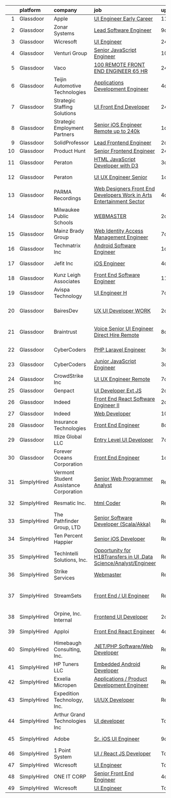 

|    | platform    | company                                | job                                                                                                                                                                                                                                                                                                                                                                                                                                                                                                                                                                                                                                                                                                                                                                                                                                                                                                                                                                                                                                                                                                                                                                                                                                                                                                                                                                                                                                                                                                                                                       | update_time   | location                   |
|---:|:------------|:---------------------------------------|:----------------------------------------------------------------------------------------------------------------------------------------------------------------------------------------------------------------------------------------------------------------------------------------------------------------------------------------------------------------------------------------------------------------------------------------------------------------------------------------------------------------------------------------------------------------------------------------------------------------------------------------------------------------------------------------------------------------------------------------------------------------------------------------------------------------------------------------------------------------------------------------------------------------------------------------------------------------------------------------------------------------------------------------------------------------------------------------------------------------------------------------------------------------------------------------------------------------------------------------------------------------------------------------------------------------------------------------------------------------------------------------------------------------------------------------------------------------------------------------------------------------------------------------------------------|:--------------|:---------------------------|
|  1 | Glassdoor   | Apple                                  | [UI Engineer  Early Career ](https://www.glassdoor.com/partner/jobListing.htm?pos=110&ao=1110586&s=58&guid=00000181759573479aea002b00ff2ebc&src=GD_JOB_AD&t=SR&vt=w&cs=1_790f0893&cb=1655535138029&jobListingId=1007920183732&cpc=AC285F3A3ECA6BB0&jrtk=3-0-1g5qpasrgirnv801-1g5qpasrthaqm800-f05fad4a5c8a0a6b--6NYlbfkN0BvKrLyj5gPmtZO9T8euul8TCxuuKNOtzRJOomxnwSEodTz2Bc-sPZlADHp0xxmf8VEua5gx5degP5IAWOqCS2GOZGXDVL7LW2CpD1-C6eJ77pVFZbsmCAiDkWa_KsABkg_oeyg1QkserPgsrGgtWZOl8a0GPi-tfPYBEl-35SCtGxI_MXx1-_KT8vVZf_6X7mL_UuCZqujq8etVg29SjItQM3y3VPOWWnGdp9jNb0-g71cxuV-e8mZKMIMMVtO1PpeZdLewDVpJNW1HZzlWKaevgVQ-2cKT7W68K76vA0BW1hkJWFLmRGy5lM8l_xySW8Ikg5CHNejlURFjOC5-TFIWSi1ezVJIm7pLSDC1wdVSWuxfLToxLDgn3_mp19xYP36YJ-5oE9Eex-dhMAw5_1ay7i5hdGdNkuxxxHrBFCREvONNdcea5zZIqbVIJwyVIzdXpTib-DueTF1sp6rebfpYsTT8tarkpYUhf6R7rzkq4AGhGILCrkFjamlofdZSmr2a7UujHexNQOToQxqtreIdXEDraCNcb-iQ6LjM5oFUm6XoGvpxY64f9HeGHox5tnFc_JXSSbrIrqLc11QNAh_1t3HN4tvfvLb1fRwg78dJc6RXV99eKZvtPJlEikCbBrThfVYcX6spCrEljDMpMHzsb_lQfQC_rnrxQgfcluJfCs1fKGIXDQktENYTNJV9V7-shbjObq3pAdVp5Fk_KzTtvASF6RsKvDF2477bdJVsKLKv84hYjpyQSky5W2z7KUt3lhQVFP3b_DlpXUbi4uH9TV_u2sIiBskzG28vJb1pFwQidxfRMqoON3i5SFkJEXcu_ucvpUrgNVGEiMmcwsNx8mx0g1hfQ1oWSsx9Qc-pnSSJ2tt3q72-XPVsAf2kghmC9jVcQj_kl5q3GHDGuhBQ3UhgnVFy2vUzLe1JAuHDYt92Gr96EXALRdMh_nvjTjnwDUN0xt3Eg%3D%3D)                                                                                                                                                                                                              | 11d           | Austin, TX                 |
|  2 | Glassdoor   | Zonar Systems                          | [Lead Software Engineer](https://www.glassdoor.com/partner/jobListing.htm?pos=102&ao=1110586&s=58&guid=00000181759573479aea002b00ff2ebc&src=GD_JOB_AD&t=SR&vt=w&ea=1&cs=1_5d1a35be&cb=1655535138027&jobListingId=1007926499610&cpc=608BEFD8E68346F1&jrtk=3-0-1g5qpasrgirnv801-1g5qpasrthaqm800-37f5cbc90ecfd296--6NYlbfkN0Dd-xeNrvTnw9TZw2thXhmUPe8rQYLDJvUYVtRQ9e31VDS2_wj60h3O_ncRXIuKqqSX3qBej_ixp68TQjRnHocgUPpNmMWD6amofQneZG21as13hl7Ni-mLRBKwgbKp1KkHx2jDEzfBzBOcmTQKzdxTc1Jetlgy24IBQTs1AM8Ppz0Gbc1ie845CXzItYNIaYNYqZayp8SGUyfWS8eYEunKgevcAKue62O0cWyVxk3t_EWkpi49n-J5G3ZiliGVhDcekl9CWEzGfWUmDE7t7URLefdzrVRnqxo4TQEhhRf4m7N5JCm76Sv6U99u6qLkQffwGWC9HkJxT6s0MamubVs0kbbe5g5heIxKOxrJU1NpZXV-8UcqFxHHqyh-4czGh6fK7ueSJEzEZowZNNamCFs325ss_wcLadqvaeY-WvUFmrWEcpJqOMVX8Z1LLya9ztb2hCoq-u99ZSbApuMnxpr7jDtrHi8xYxOHutJjoyBtR5FYM3vp573tfge1Rbv-kgYo5wfZnUJmJA%3D%3D)                                                                                                                                                                                                                                                                                                                                                                                                                                                                                                                                                                                                                                                                             | 9d            | Remote                     |
|  3 | Glassdoor   | Wicresoft                              | [UI Engineer](https://www.glassdoor.com/partner/jobListing.htm?pos=101&ao=1110586&s=58&guid=00000181759573479aea002b00ff2ebc&src=GD_JOB_AD&t=SR&vt=w&cs=1_11ee597c&cb=1655535138027&jobListingId=1007947993030&cpc=723ADC3DFE402989&jrtk=3-0-1g5qpasrgirnv801-1g5qpasrthaqm800-0a55786475a3cf39--6NYlbfkN0B-kYx3BQjCPH4qIh3a_bnLEnq-zWsCF-7lVZ2fYy3L2mvQnOA-pjzK9kkv4gkok-Qoqwi0owgs9p3EDjY1mz24tP3RTz-S7GM2H_jI8g36jsrjNF2AxBuV3Ahdx-yU9bkZ-SWYYWeYgNaX-kyZlHAHuRr8Z38vioHuV40DzUbGnnGDBwjHdh7L-XxNxASnpZbkIY4VxzdVzFhmKzRLjC4dl3R5UILJbIeXaovCPQurysfPLd7uAtqdPcGlxKuVHKi-ZP8S3kAIbE5-3v6SyZEuuECCKaRinohMmwJmTs9qSgLbqsuXMQ_NZpcnpfKzivewosTE2m3ub9TYhAwmfWL7xeRKmGjcz0Nc0Tewt1PdbuzwqV7t3-wUl2CfYUEb2mLWlSVfd1xRkbIhumvbxIUmyBsD2ITB3oze5Lrt0IWD5ubOWygjKIj87fnsla9F6BU%3D)                                                                                                                                                                                                                                                                                                                                                                                                                                                                                                                                                                                                                                                                                                                                                                           | 24h           | Remote                     |
|  4 | Glassdoor   | Venturi Group                          | [Senior JavaScript Engineer](https://www.glassdoor.com/partner/jobListing.htm?pos=117&ao=1110586&s=58&guid=00000181759573479aea002b00ff2ebc&src=GD_JOB_AD&t=SR&vt=w&ea=1&cs=1_e78a6d24&cb=1655535138032&jobListingId=1007924193678&cpc=292036AD7E8A5303&jrtk=3-0-1g5qpasrgirnv801-1g5qpasrthaqm800-16a11cd588445278--6NYlbfkN0DiMBqcaSMT8lrn_viPgFID_2aewekq0duxyJS2DdWDl6I0UnuoC7mcAdBs-ATn3cTJ7WnazL3hN_7r7xQClF3UBH9hAB5PIuwx3ioaNfcNfiiq52Wo2nP9LHOllyiWju554nExgLH_thI2EMcA5D4rMJ7EXSv9ZRAROZHA3QxBGEvwjVtxkiDrmIFHj52hAkhXJF5HtZ95vkNkYEOZ3pe4JZF-2KKW-s5cdyiUbhZKIyut0wEVUKo4lt5YyWBajFISa3f0eSWXHg2fxhPXR5obfLkmR37mX_kqdF1Buu9yEtLzoRaIkGLXNchKV-FTF5Ky9UADxl1FBrjjXKOeamadjlveVBj6oBD87ey6fQuPexNh4ZxCBN2meFMQxEqt76AOyW6oSHtrnlgYp7uX5D-412ZDDFbJSQGoiMTGlhraOEljYdPsrP3nVGfbA7fFRxxs2BQj59lJ9FoAlSyFCLXZiLbPZ6lsma9Z6cz4LBQUd4QSlMHqr7kgIvKxFM1k1yxOn5_IzWAer1pBH9qqUnXg)                                                                                                                                                                                                                                                                                                                                                                                                                                                                                                                                                                                                                                                                     | 10d           | Remote                     |
|  5 | Glassdoor   | Vaco                                   | [100  REMOTE   FRONT END ENGINEER    65 HR](https://www.glassdoor.com/partner/jobListing.htm?pos=129&ao=1110586&s=58&guid=00000181759573479aea002b00ff2ebc&src=GD_JOB_AD&t=SR&vt=w&ea=1&cs=1_9a66adee&cb=1655535138033&jobListingId=1007947396702&cpc=B076152010A3B66C&jrtk=3-0-1g5qpasrgirnv801-1g5qpasrthaqm800-58688c7a8f706af9--6NYlbfkN0D_sybMACCpf9B-677oK5j6rPldVB6BlrVvFjO_o-GJZbzuF-qh4PxErFUqfUsv_6uinODIL5mAZVVJitIfjLALgNjW5B-RZcEq3PbL2IbPjVfEAYoffua0oZHfkMewnXWVRF3DdMw69ug2sMsz3Xw8qMj1Qqg_aE_8SvbmpL7ouqOMYPoYN6ekyrmrC9lLQ8YZp4JUspSxO6HqHcfW6OuqppWZRM-O1Ks0diMHLl3b_6HzfpZPrTjYWGUxJyMWnzXFyltBf1ImjVMCzt965HFizNOPwRe1xn1CBGUVgyPkd12zp0rjLfRude1l0i7wQSyVk0gnSyEn7NA183sy8If9stqDdYeoc35ifXzVY7t3neTDQXFE02xI0ThCIrSFwH7w215doCmbzLNEqRhJfS7YRVPw-9fZK_KhjPsex3hykkNvKs0rDtxEgDW8H2XGRPgWftXrAiqTt6gg--f2jCxCBFKn-f6M24VR5f-PpwovtCan3Ps6h_1X4y8qvJz5zUb01wOSF7JOeW4RIKRU9urP_qCik2RK-02vPac25Vq1IQ%3D%3D)                                                                                                                                                                                                                                                                                                                                                                                                                                                                                                                                                                                                                          | 24h           | Nashville, TN              |
|  6 | Glassdoor   | Teijin Automotive Technologies         | [Applications Development Engineer](https://www.glassdoor.com/partner/jobListing.htm?pos=115&ao=1110586&s=58&guid=00000181759573479aea002b00ff2ebc&src=GD_JOB_AD&t=SR&vt=w&cs=1_1399bd11&cb=1655535138031&jobListingId=1007935706589&cpc=07D58528F3898F33&jrtk=3-0-1g5qpasrgirnv801-1g5qpasrthaqm800-18b492470300e901--6NYlbfkN0DnaoBVx6C2xqmGVFkuVrbeEM2K8M6Mr9IGd4k30nedi-JUCsVBAz7o0N4e6mf_3Uq7xL47XKwy9VjiwMNo09Yl4xCc3dvla6Ahi6gUh9RGlevWI7jh3ONMv5fL-gPEqnhB_4juDxIGPIqnKnYUjMMvAuHfsOaP8Ooz4Tj4D596lhfF47kTEkbvWp8kFcBoRGrZZ8Jp-SHY6pUM7BIaOMHtQ7mCth7rbGPfpqCsbysJWM54HBE-nrPDRmib9OycO4adrpGqkl__a0uDy3lD_V6_uU_3KViQn21XOIPckvB8YLVRldWGS0t34V-fN5K8UYhKUK9z33Qlc9k_a7X3i8Bk5s69i8d6SzcA2Qndk6nP-kD3oowFeK4LeVYksv-VX0nTBPmneHY29VBx4ItvXqH7X8b-VxdYOj8QTSNWh9jmJV5MxQyihcokZRZ2CTdpTtVDooUfezgDY2IEXw9f4a7BFQ7wFqAePDpN3PZGfWAbhHMcCDwwyNj7qrjBF3AZ10eZZ6Y2Ws8fXDc83XsxvbcH6HSH0ucCBSTZ3lX8Ks_w0XBDf-_RBqXWROpQX4rnujuR8Z6aZGr3iQ%3D%3D)                                                                                                                                                                                                                                                                                                                                                                                                                                                                                                                                                                                                       | 4d            | Auburn Hills, MI           |
|  7 | Glassdoor   | Strategic Staffing Solutions           | [UI Front End Developer](https://www.glassdoor.com/partner/jobListing.htm?pos=123&ao=1110586&s=58&guid=00000181759573479aea002b00ff2ebc&src=GD_JOB_AD&t=SR&vt=w&ea=1&cs=1_3ba69be3&cb=1655535138033&jobListingId=1007947402501&cpc=E773D000C9BC26FA&jrtk=3-0-1g5qpasrgirnv801-1g5qpasrthaqm800-95493150045bd521--6NYlbfkN0CB4h_TpqywgMPZecH4V9H9bCqyxawBCNsXMflKEtNjwDKG7zn6z8pmyfZGSVr7R5JgdcqsqHulgA-fONA4yf7sTb8HQ_z4yeqlwpiUGD8Qb8bER3fPxTDblq8jEDrLqxFDPSBfaVwLvV07cByifZcFkd3P7TENupvYWl917qX0e3TAdx4L3lz3o6BJGUNfSrxl74tWU99uhtMhIN0CumgK6WjTGa5DWSBKO5bsW37WMCo437qk19ZcQ8UQahH285XAbBlrDbJYwa4VKJrPnwqS82ig5TVeFYTmzEoVbwGHh2B65TXIZT2kpZj6RrBrDkLpJv8aWwrC7P2U5LQq14DvezJQjWZTmbxZuepPebKKDGVnJ0dez6SCTltElD_bpvsnyXdtXl7_kkZmUI9nMAuON9tkjbIYPCj2g3e4SkIic0An5K5KMTkPC2AbXKtD_R-PrtCbL4h7pGaRrN0nSItBcEQ33yaNjeSdNNM97nn2XbT1tBB7qt0mDtFtq_liR99f7YpW1hnRRtqx8N6psPh5wJ8sPlOeEfM%3D)                                                                                                                                                                                                                                                                                                                                                                                                                                                                                                                                                                                                                                                           | 24h           | Charlotte, NC              |
|  8 | Glassdoor   | Strategic Employment Partners          | [Senior iOS Engineer  Remote up to 240k ](https://www.glassdoor.com/partner/jobListing.htm?pos=122&ao=1110586&s=58&guid=00000181759573479aea002b00ff2ebc&src=GD_JOB_AD&t=SR&vt=w&ea=1&cs=1_a1f2ab5d&cb=1655535138033&jobListingId=1007945329430&cpc=BA15C3E50D27FFE8&jrtk=3-0-1g5qpasrgirnv801-1g5qpasrthaqm800-206c0f60f7a7dcd6--6NYlbfkN0AKWvSE4sqLrvmChH3oy7SyLhGz62xmrQXLRHvtrs5R_fNi3MnyVseHtnsBiE6Alci5TldFOMrS-iNQuEBNTy2EzkUzY5Enu0hfjELSA4YdPlIYPZz94WKS9o5M3MZ2fNpTuMBXACs_xrA_A79kf-vcCK972QrtmNt5OFH5lWV9RXOpU5WUdH_YabISY4LSHc5V0CbVz88aQqExxAb_Ack1vSx5FrizgyxKgzCRMV6FpPARyPH9ff7Njriq6KMo6jnmuzVYim0NcCi9vWgFNBIMNAuEXF1IRoVJg-kqjHZ3Sovz3Nrt2VOTaIt6Susdps0-ve3RjwktAqeOUylWRlB_bgajBglCJwaHY9Ri5LUQzRIC_YZQ1ZUFSkW_JVOfC9Ik30k9PZqu-LV8PbJcqWsYBzWmZ8Fsa3pjmDA_346uqfP3fwImU5_xpNAEX9l_iwUQtI5xTwj0_siIopBd3jzK9BoklMvTaIxPiwggMsm45HnFqcjrk6U04LRhmmca_gnga17P4FLPJA%3D%3D)                                                                                                                                                                                                                                                                                                                                                                                                                                                                                                                                                                                                                                                            | 1d            | Remote                     |
|  9 | Glassdoor   | SolidProfessor                         | [Lead Frontend Engineer](https://www.glassdoor.com/partner/jobListing.htm?pos=107&ao=1110586&s=58&guid=00000181759573479aea002b00ff2ebc&src=GD_JOB_AD&t=SR&vt=w&ea=1&cs=1_4b11ad24&cb=1655535138029&jobListingId=1007943537227&cpc=F5E96E35A1725171&jrtk=3-0-1g5qpasrgirnv801-1g5qpasrthaqm800-1662a792659628d2--6NYlbfkN0BRnp9iq5DolHnWS2ynCcrcJf8ULs8QDjidmKWUdU9db-ZSDxJ0OIZ8nZFQBAibecY8deCaSH1cO1cHVzjhemhb7bi0AadE4x7j2iVN-G9UggtOh6PLgJ5oP16rH8E-KBjxdVrU5fWfRxgEWUbxb5fR4rACyzjRF7X2zsrhVGq5RChRKboOAH_qzwsBUA2V60n8dGOQKvIbao-WFHqw89YpfP7iZdwlQt_tDxfbEi6Tgie3Z3bcaMLZY9-ajMCtujup1EkznpGTvWmTHTR3D4JhOuMlXWfr1l-zgAcSCYvKvHTutvENTrZztkOY5wfOHS3fmxpRErZFspEQcRizmLLSbXye30JrD2uTPNS19Q_UFLzeTiLySnGe-piG1NDuX7pnBbZBfEcr7RClpufp3btowpPxR6sFiDyVfHv1yildN7U0zUPzZqj9K6G_ojBa3W9Rh1Z_mpiviPHGreIMF3NFpO0tBF2ezz7yjSdImflwL6I8jakjo4ziwnB6KtqH9Sc%3D)                                                                                                                                                                                                                                                                                                                                                                                                                                                                                                                                                                                                                                                                                           | 2d            | Remote                     |
| 10 | Glassdoor   | Product Hunt                           | [Senior Frontend Engineer](https://www.glassdoor.com/partner/jobListing.htm?pos=106&ao=1110586&s=58&guid=00000181759573479aea002b00ff2ebc&src=GD_JOB_AD&t=SR&vt=w&ea=1&cs=1_4741a1bd&cb=1655535138028&jobListingId=1007947329605&cpc=BAB9AA3F436D8911&jrtk=3-0-1g5qpasrgirnv801-1g5qpasrthaqm800-8136aefaea2520ff--6NYlbfkN0A67EbyqQZ2m7633xFuWhEzGHB4JWu7JYf7ZqKJexKnqwkHDCuIAQHC5GSCUEEW_O4W2Fj5X8aAm8BG-tEN4OmxqKzmWsU_zySLMAdMbvosejPWFlvc6JqTjmQ6AZRYm94UsJX27MyE1lsV0TQZ3Wi9la2vWyIEFmqOAhpWC8JfuND9kKn-TRsQEZOJYO1ineO9mi9a5M7Ti-zoMnIYos90-OD49nrsA9Wh05PXgLPSi_4FUt-pv91Bv1DlzNRqafxWcN1Q11NKD238OTAUwtD8YeSsxOwTS3d6CGrdNSIlD3KknzoOhhj69qe8klQqsUTKqHAHGdmvxU2W4Y4fopHCifIz0_3k7DoV-6MZBs0cWN1Vpw0jx4ZIKuNmoEcS-Cen_V3IJzSDXnWacNlLAp3TQkYrE9YxV7iD7FKGQIqJxluXalNYt7IOGFPAixJNaBvRXrQY5nO3l-q9Kjg1aCKMozM85PHjP3I6wV1U7NSPAjj2NPQidigPtCJpmBGo_6JkC0t__pn-aA%3D%3D)                                                                                                                                                                                                                                                                                                                                                                                                                                                                                                                                                                                                                                                                           | 24h           | Remote                     |
| 11 | Glassdoor   | Peraton                                | [HTML JavaScript Developer  with D3 ](https://www.glassdoor.com/partner/jobListing.htm?pos=109&ao=1110586&s=58&guid=00000181759573479aea002b00ff2ebc&src=GD_JOB_AD&t=SR&vt=w&cs=1_9c49fd5e&cb=1655535138029&jobListingId=1007940233228&cpc=9DC6E4D8324653EE&jrtk=3-0-1g5qpasrgirnv801-1g5qpasrthaqm800-13310ba453325656--6NYlbfkN0Cx7R8OmodZU4Ze4hnUhR0Myw3_voyDLMHXumN7ynSuTrXceT3foN28OOGtcbbQ_764RXAItwXbmCzLD1s4UgY2k5vLP0HtijumtcXwpQjVgN9B_yN07azZ02sRGzd8pzMQ0LWbVycgETA4915vs6fqEfxxoP4-PA36uOjSEbPmw2R-AKhKwoS5FnZ9GjAs4xGtF5PPiWnMQHx3KjGguWI8ohSmOJ88rA9tOSI6uWlgK_mAl7yiShTs8SCQ3jWgvMhM7UF0b7xxi9LiNqoqnyu3quApmu3aXmsdpags5IJGGdO6m0NCjpu4u23ANboSq7SWDxN38H8_5W6htpYFB8AMB6phVtTk5nCaxjvWfwIBkDZ_3EUgGsczGkA9_KtoGNOIBnsKIh7Ue8WAtW3rh1kphI934tW7BsM_gOJIXMR1IdKrvVk8jFph-7BKcAird95Zp8_Pj9ugGYZIJxvEYnqHpZYIiKPUPl9rlTkjoRrgFuaH9057wbVhuD0AI1tBkD5bI0NWZ6TLaiyaOnTQQAJSClX-Lu-5Dxf_pGyCAJs_0Nj6Pa_lHxFhl1MJAg5ethcirsT4k30iWuCStWBG_7Aq37DmsMXbj6SE9NFaRwcZ9C8yYbFPTgKiq1R2YwXw7WJOAeDeRN87JjGXJmYZzyaQahk33I_OT5TJ4rB6IzxxPm_XgVrUGnUjPa-1hTkn2dLQsA9D7plUCxkjpaUYzQKT1oESJc1EbU8U-A4cdH0pgx3-LLP5nOMyEfsDABA59hHC3x2IqbBX4TlTcrIWqlcepS1wyKIiEvvyEkiAys0WUEveNAE7Lc_juVvlqQK_7iiOhgfhaI5-5Ks0LO-_Jf9NQnfDVACL-nPb4uxllDkDJ9Ym2oD13sZSCatUoplWOGxJkqhAZT7qulmj9lcKVgonM3OjYeVhI7gk2uowgkBKovrFi2SvHntoDc9kml2wJEi02Rumy3bEuGToVCpaHo6iOFR9yckKNFuGDCJ466nXsGjxTALe5YeM9wWBqEzn8IRWnYg2iB_cGToSXmwNiL4biFL0X8q-5i7VyxKfONJiFCOMe5rigN4RZymVq4m4uS7EC7ufwQHAlt6T3iLVl-yI0EZJPr8siD_4G1HNQ-5aiHhlj86gUjYQLllcWVtCaFB8TcRxICa__FY0jU3WBDS2) | 3d            | Chamblee, GA               |
| 12 | Glassdoor   | Peraton                                | [UI UX Engineer   Senior](https://www.glassdoor.com/partner/jobListing.htm?pos=116&ao=1110586&s=58&guid=00000181759573479aea002b00ff2ebc&src=GD_JOB_AD&t=SR&vt=w&cs=1_82082b3e&cb=1655535138031&jobListingId=1007945587156&cpc=9DC6E4D8324653EE&jrtk=3-0-1g5qpasrgirnv801-1g5qpasrthaqm800-b3b12cbbf5df54ba--6NYlbfkN0Cx7R8OmodZU4Ze4hnUhR0Myw3_voyDLMHXumN7ynSuTrXceT3foN28OOGtcbbQ_76rWAv0VeuF0OLMv9U30nE_PGWKGg2oNOCAS_vwwSb0Umxfnp0fFyStGdsbdPYI_mb1QgmHgW4UM3bg75cUUXEbYaljH21qzvUVzVnKwk4dTCCqdEuG0g3Sl48Jg9FRegin911YYBncWg_xGcnSdwoN-E-ZpUMwQ47iQiq65Na8kkHI4mKY4QLjzT3LylHcNc_mgMWqtlM19X_WLG1WWVJpM7Smik-qt2S8DuOUeq4b5fHzko_q0Ea4w7ndzn97UnaTFDObiH8aaEDmMH2IdFou_dx1EbWtJdB6_BNdKps8_AT55WGr-lwz4ArnZj4tKeFrup4YxGniZtyTQOxlBxNTI-DzQW3yTtmT6fLssB9r3bQ7BXnoFWDcXW-IO5WaaUGMweQm6zQvtW4_BPnQ43UyfwkUgAQm3LEwVAkegVCwjZrHbO8AdviqsJEHKh08nsv0XJYFQ0J_DPgpHv2_HDNHhYiHWmop2jZCbv6Lyj3e6uvAFCjsGoDu6FaKtkAin9tV5N2D4zXCxgH4CrGADATznPB49vusd6MtRAEHZ282-0_cMcUXnUAFVrBzmsT5zTGJDnwGEkzjtBI-7QsoGYutHDP3es35ZIsaZ4pidEXhVqB92Vy7OvRU031bF7jbq44Q2YQFOoe1nxdVz7AWcgutVPDFnV9pPQk-2FOVmnLQrfgKH8HkJGoMGJwOKSfy7OdKxHkAjbpHboRf5Mfm7rb14dESeQP3j-Qm50FN7Iur3NULixrFh4FK7EtDIO8wgZiqFlAmpEAV59Wctj4UgYFdpl7O0WBpVHvcZssvSDBpW7vUWH92z-Hc17_7b2gyHevLatrQJzFqEMgjBwp8pUVMS2eCqY9GHyUV5WnkJrBMYnyIyiVtTRgStBsoKAcy4F84RtdEwezmBKYxjDBM8r_cliiiMm_rhgRpmWHg1Zxivsv79iViLsNqU4p9phNcdjHkomKq6fwaedXkh06FpBzVjwVlPwc4sYyFmQgnZhXoK1DL8JJp4Ixi8CN1gmQ8tenOgjY3bC6TeTErlkU4OYdU5g94W3A_NPk%3D)                                                               | 1d            | Chantilly, VA              |
| 13 | Glassdoor   | PARMA Recordings                       | [Web Designers Front End Developers   Work in Arts   Entertainment Sector](https://www.glassdoor.com/partner/jobListing.htm?pos=125&ao=1110586&s=58&guid=00000181759573479aea002b00ff2ebc&src=GD_JOB_AD&t=SR&vt=w&ea=1&cs=1_efaac45e&cb=1655535138033&jobListingId=1007936127371&cpc=8795CF9063CD573D&jrtk=3-0-1g5qpasrgirnv801-1g5qpasrthaqm800-e9a97b03e154af19--6NYlbfkN0BMd6i3W3qmAtDke4ZitYLMBEMpVvOQU_aO9JUqgRRkg0YiWr3O3EY-kQ_OnwYZe1kEGbPykYfxN0SPjhNNf6ok3NSl-efremPdl_yE9Oxlai6wWmpYxgSooe-BCUgqWHH54-yszYlnQl4scJjmMMVq60-GBGS04NWaZxcJlVN02CRrUisv2CDACHWLvk34R4eKyLXldb2PaUIqtfrR09P1Qq-ohVfLO6D8nesLuZUelCFU_v74w4f-KACSI7_NXcl5yRUOJ-Lr-CKX-qyYjT32eczNYdlvEEcgRt5GZsNO3n_stctFM8zBl2uJFnXjXhb8j33nQjnSY0Ve0n33s7g1MVFQg3-J4DjPJYHFWxOZWfJ5V39Z24JhrT7xv29PWnZKG78Bae_QfPoXoBSEp4OFHYNMKWVsQ4-FFT0oetb1L40lGFE1OjUaVcOS-mr8MULQYat39aIeJCoP7FCdcu7PzWuyiymSaRd7QFhE3PTmCd8p-xAfN3xWubnt33Qtd5Cb5qT-yGY0dssivD-EHTeL8POAORasZIe3JGviRB738A%3D%3D)                                                                                                                                                                                                                                                                                                                                                                                                                                                                                                                                                                                           | 4d            | Remote                     |
| 14 | Glassdoor   | Milwaukee Public Schools               | [WEBMASTER](https://www.glassdoor.com/partner/jobListing.htm?pos=111&ao=1110586&s=58&guid=00000181759573479aea002b00ff2ebc&src=GD_JOB_AD&t=SR&vt=w&ea=1&cs=1_b6f84d17&cb=1655535138030&jobListingId=1007942084564&cpc=ACAF1607C5C1E404&jrtk=3-0-1g5qpasrgirnv801-1g5qpasrthaqm800-5d61ff3fe05136a3--6NYlbfkN0B-1gesSuP4SarRAYtgz5HkGKPGzFkAyh1NkcdlIWkJ0IQ6xtEMWVdlshU776-BTBj3nU9btpMWUoaNsywHB0RIRw0B37P4wRL10EWLZ0BQy0pHE0YryTPYqKE4VOX1ET6jcu7132SqrCavfvwQQLNb3y8LzVfY3xJIzCtqal3ZIOsTrY3RVOABlyDqP3KFVCoF4mE2DwmSf45g4cckoYP-kmflkV7qGeCN2GKXxSPCXNW4-PRY17wHF9xu5aUYoBVoC2XVFFoqYpCLnmgp7aTcH8iaqY2cd8Of2GU3q62f8MoqNjWPBbOBju3-Xldm9M-olVCbzeJD_YnMXeN5feX5rqSD-wIrHSqJMfVIlqBwLuRctA__FgMPhPQiPqdM7TNWKZOseUoCDZnP20Ng0OIq4Q3i9cSH7nPFYar43b4puiTxT7xKS-idT9ZJViN2ODu9rLTz4DozM2zidYIgUC3KApaZZsDabA_BWB4kITlDuYU2t7aWri2Spn335FkLRemRc-p8iwk2kQ%3D%3D)                                                                                                                                                                                                                                                                                                                                                                                                                                                                                                                                                                                                                                                                                          | 2d            | Milwaukee, WI              |
| 15 | Glassdoor   | Mainz Brady Group                      | [Web Identity   Access Management Engineer](https://www.glassdoor.com/partner/jobListing.htm?pos=105&ao=1110586&s=58&guid=00000181759573479aea002b00ff2ebc&src=GD_JOB_AD&t=SR&vt=w&ea=1&cs=1_f61d7b4c&cb=1655535138028&jobListingId=1007932178242&cpc=8507CEB59E1C6AFB&jrtk=3-0-1g5qpasrgirnv801-1g5qpasrthaqm800-bf8b8e32afca3c71--6NYlbfkN0AmBvT8mmb9xI3Fj7UxKkF4Cq8RZh4Va6i5lMeIN2RcgFU-9B8pjS8D2E5jDClYe2OaK1Zn7rdHWNJD-tA5NuIosTASd9d2ikejn1lg1TEQUZkcBeGBHq-UG8cIiq56tFq2Hq1BJkh1bJhm7n9IDiIbrzAGocrd2Msle-QKtYU8_2stzhHSIKYuM_dAYClKFXCOjwcsPAmw-M82W_N-ipkPn8af0Jg61F7whhhD3FYZx7HENVD_YygWOiXCu1lTB8RqMZI6Y0rX3ftLxP44AhRBLVhxGho5SOedxSvA1gut0dwa1xkgrNWcUrZpHM_T9avftnBgygWRUBY4osBHZJpwRUFOPMuU42iggi74fT9DWx33vRCBISO2933wBA_rNEZXORArd7gbAatUq3BaYyPQn8ydEK-7sqUYj-DR9h1c-cIiX7aF1YtYQ45hTNFtYwVl8N9TPtCoTMVtXeYNOv8R_wnqqiaaKGy6JOMNdk--baB2Oxr3m9kUDyhOoBPLq4lgGh5wcrwVR3wmK05LZOq16Ug_dnRiciUbnr6OEKnjRw%3D%3D)                                                                                                                                                                                                                                                                                                                                                                                                                                                                                                                                                                                                                          | 7d            | Remote                     |
| 16 | Glassdoor   | Techmatrix Inc                         | [Android Software Engineer](https://www.glassdoor.com/partner/jobListing.htm?pos=120&ao=1110586&s=58&guid=00000181759573479aea002b00ff2ebc&src=GD_JOB_AD&t=SR&vt=w&ea=1&cs=1_a9776e63&cb=1655535138032&jobListingId=1007944567444&cpc=0FE1F5EA2BC84A01&jrtk=3-0-1g5qpasrgirnv801-1g5qpasrthaqm800-950672bfeabe06fc--6NYlbfkN0CGFPBiV6BPU3R9Q4bvSgVn3-vD6sh5AeOCgyZgwpVxzqd6xWhPFLYbPwV8xd92GTrzyAJvE9Xkn58j1AE2MJPCxSFqvklmVWV5uGyiYu9qT1UItBalGIR63A5R_csG1jCjvKj4UDZHxjLN_mdKivAK_gHbivUg-QFWLxmh8rnTGm9kBZohxLQlfn6VoTxFFJu4YA6T9MnlSpBgFmF-YZMKjgi3KhEuv2tqhzteqYKw0AzXCU_fQpOUsvewxe5l_jzPj2W3oPVy-vlYeOTKKlQXTr0bPyxxtsnhuyGlfBolvAEvg_ri-rjvXdBTO9mvXzQxqU267FxMVgLoHn74Eh8SN5khqc_Uc7ecbU-Bs8jrGB5PyyrYL4QRBgnVtvp5mxA-nFo80xHilkysC8vh-dLNJYROkPwoN9wnwIDGjBapDOzePh1n5HDY3eTelX3NExFwytei5R_2H5hi5DXptI07sr2YBdS43GYaI6nnEo61LBCo9MTSVgu3A9wvu0bHsPQ%3D)                                                                                                                                                                                                                                                                                                                                                                                                                                                                                                                                                                                                                                                                                        | 1d            | Newark, CA                 |
| 17 | Glassdoor   | Jefit  Inc                             | [iOS Engineer](https://www.glassdoor.com/partner/jobListing.htm?pos=113&ao=1110586&s=58&guid=00000181759573479aea002b00ff2ebc&src=GD_JOB_AD&t=SR&vt=w&ea=1&cs=1_73f4548b&cb=1655535138031&jobListingId=1007935247636&cpc=FD1C1DA32C38CFA7&jrtk=3-0-1g5qpasrgirnv801-1g5qpasrthaqm800-42a4109a133f468f--6NYlbfkN0Bp2oxi0fDGzBmFhJWTqRPVxU3Og-8ngFPWfI20soQi05WNjE4--1hbWuoAEAoXTtdLap1As9GRSw9oLYl0CqVNKirCQzGWxB5VChfDGsVPGBbTmDaNtCz_v2pmPzhKR4Xmf60ETQZyLp2MegdIdlzW1hdaBUXnJcwG2vgWsYoYppglWkP3qXAwrJ2OKv1BQX-aSnIyOZ8CkyM_7yYVRcgTe7JG0sFtc-WV3-17gWYs6U_P5s_uuh6ovX12ihZW5xZnnAF9Kt0N6n8YuM0glxO_awddJWCw-LXMW36TprvngKFfutl9j5vPLOi02oU9EC0nEY6yFsp22wXEcw6d4ES0BwX2rgueNqVz7YGOmlLVQ5MroxrR2mErqVNub8Mw862VE_JV73AnQjCziDccgGcye78HP-j2NJGJ-imhtQ1MN-DpIjtxruc1XVL0wnuJm3wHdWLIouyS13RJUdFoT8mw3FrByW43160ECKR6G5v-xbB71qpI7Pbcz1peeqrB5os%3D)                                                                                                                                                                                                                                                                                                                                                                                                                                                                                                                                                                                                                                                                                                     | 4d            | Santa Clara, CA            |
| 18 | Glassdoor   | Kunz  Leigh   Associates               | [Front End Software Engineer](https://www.glassdoor.com/partner/jobListing.htm?pos=124&ao=1110586&s=58&guid=00000181759573479aea002b00ff2ebc&src=GD_JOB_AD&t=SR&vt=w&ea=1&cs=1_050f206d&cb=1655535138033&jobListingId=1007921014497&cpc=F41FEAB56D215062&jrtk=3-0-1g5qpasrgirnv801-1g5qpasrthaqm800-c19d9ebccc4ef3a9--6NYlbfkN0CG0MOFnlYlPQ1Ern0f6lCNr2JCUFSORbPgdH34SplLN7hoBEtp_0PRK-IYXHBkYDzl-DaRLyzOG_Dcx-2NP1fCwXA70OatxoIGr37daSx1IyH8KM-IJ1Tc9qE9-UOtxAFamSA--GwEzXE-boS78acIxUwQg0t0owvCTC8yoxnb244s1CP_3GWOO6AlmG2u3IkwAovGtnVG_75NzcSI4rbS5-13TasYY_c7psQqDpQhLXp6z2eWpVuEeYTZN4YtQv41dYTWQCPGk43netu-1d61pEQXrTf7TvDtYDMQleWi_38jhbCoV2aX6Emgp4TeIuUhvv2L3zTcJuPwg2Uz3bm5USv9DFjEzyoKNL2T6pCfBCbyolj-3vdvLnmOi4ssFlphAk36f7ta5x6aDvYsrnfBIbwIDUlAGKMUEm82KRQqm8F3hDFGnhMZtX4A5d9mJjDnGXiafe7SxoWNbDPs0SB-njcuUgM5DScTTSrdxRe315OeU0obxA0pxczaUWW6ZZI%3D)                                                                                                                                                                                                                                                                                                                                                                                                                                                                                                                                                                                                                                                                                      | 11d           | Remote                     |
| 19 | Glassdoor   | Avispa Technology                      | [UI Engineer  H ](https://www.glassdoor.com/partner/jobListing.htm?pos=112&ao=1110586&s=58&guid=00000181759573479aea002b00ff2ebc&src=GD_JOB_AD&t=SR&vt=w&ea=1&cs=1_9af800ba&cb=1655535138030&jobListingId=1007932631574&cpc=59DEFF8D475298C3&jrtk=3-0-1g5qpasrgirnv801-1g5qpasrthaqm800-5ad7c47ded807920--6NYlbfkN0Dj2d0qKPEJP0fpBViK7V-TZwXvjpwqshPgAnSSx4qW-KrhPkyDM9HZN_F8jkueVASXz2uduGYmphwcZJ8djClgT2JngLHxEN5EtlFOfcfDw0mC8dafxDEuDzoON_QXMq5KetONQKok9J2PpNgEDCu2vOKHeAXua0PIY0C8PYZ2q9K9g1VFt1w1Od78NyzpBidx8FWJoZcfnGfl2n0WGlTiWybgLMXnWeovnTFkIZ1bcXlzCpfBS03modtALmMt92Z1pasoQkGz2dDKJctopnWh_aU5UWpRDcgjSW6WTLLdKAkCbITqKo5w45ZIaTMGpUQapPHh9x61mW1BdgKYTMk0uor3GZCBG6gRJXPPju3clIw-tT2qySePMZh76RPcjWqzovtKW1vcGaBRKDNecj0iD1bEXoJ4JUfZDgkNk-l7epkP0MOT06w8IaXqfKrFThR8QgNldbZpQ9PadhvWGnNi)                                                                                                                                                                                                                                                                                                                                                                                                                                                                                                                                                                                                                                                                                                                                                | 7d            | Sunnyvale, CA              |
| 20 | Glassdoor   | BairesDev                              | [UX UI Developer WORK](https://www.glassdoor.com/partner/jobListing.htm?pos=121&ao=1110586&s=58&guid=00000181759573479aea002b00ff2ebc&src=GD_JOB_AD&t=SR&vt=w&cs=1_110d81f6&cb=1655535138032&jobListingId=1007941228365&cpc=8795CF9063CD573D&jrtk=3-0-1g5qpasrgirnv801-1g5qpasrthaqm800-8f1633ddf387d61c--6NYlbfkN0BfEGkshao4EhrCCf7LYqKO8VNtf9vkQrewuI3DmTR_-FNjQOZq6FDCm1wcPTrdsPeN3OhchSROO1vZ3ygpBhWF1mNC-4iADPluxj18ePD7WiMuYSOuqZivacTwBh358AffJbo5OHvlGVlMozXopN-utM92SFztuL-EUyRg_j8UV6ztREMYZNmw3trTMUZim-eEbYJrwNN_JKMHGhowlVe2rEuRGlhzkGLXpTVHn3uEEevUOhfA22-COGM0U36DuMmswBU_aVofEQBg1YfUxWu7ceRBVcl9Cu1ilQ9xXXTQ5c4YHTuhyfsxy6uvs6bqGVHJxikDARnpW-oYB22kKxzPv__1LWhSftr4qgLbxoUMTt207w5bGNZGIS23xum9ybjLz8vH_yqwVG6PEzeyJxW4ZGO9pVdHhA9ncD1TWHJB6gizcRSRVMOhTQQfWt9BitP32oFx56P6ihTVHjVs_rH38orzvV6IgC7JvKb-7kxxLV5HOHPJiqPTO1gCCpLh270wxsn2WNTpRWCGmtaJjovgqmmy0yAPZFcDpXB3a1HW77gVr2jsBI1fpnrDRAlSP8_mqBMHp-RSd4heJeh6F5z3)                                                                                                                                                                                                                                                                                                                                                                                                                                                                                                                                                                                                                | 2d            | Los Angeles, CA            |
| 21 | Glassdoor   | Braintrust                             | [Voice   Senior UI Engineer   Direct Hire  Remote ](https://www.glassdoor.com/partner/jobListing.htm?pos=127&ao=1110586&s=58&guid=00000181759573479aea002b00ff2ebc&src=GD_JOB_AD&t=SR&vt=w&ea=1&cs=1_f7af62f2&cb=1655535138033&jobListingId=1007930630780&cpc=AC285F3A3ECA6BB0&jrtk=3-0-1g5qpasrgirnv801-1g5qpasrthaqm800-de5a796fb6e87424--6NYlbfkN0AL3dVr72y2kzw2kaN2Ho5i09lACUMjYeOySpm2U6KfaoCL3DUt1X2q4i_qsDHLqXxoz-OUBds08fEu7-F894lToxieO1v6fbVGmeUPADIHQqDIbWPB9jqpX3pl1jCjAk_DXDmhw4tfHuyaKsyu24MFtM3K0Wd3gl-CMcz6PkW5j98MyghDA5ptrhZ5GzQ6UU93XPtT4mHcRB6pU2KKDwyKqnt_VA9F1PPeNmoEHYHZyhEJsn1oeBBTvCyHjvS-689lZykaKz02ZX96Sz4Q-KEaIcoPPQwiCNLoqZJhtL6L9WUJPVhc-XA4k9-AA_qydclzJV3D-JOGcs81f0agVEVykLpWA-nP3e8YcTl0qKisJ-pXjS_87B2U9e0NXF92dbeGbsgwRrJm68E7m3pAdgWMQv8fmdU5ef_godTkWWT2NsRgl0ptwEe9wiwSLiKlxlOSZbi2RO3GX9FOXVOPgqw6oBG4Si6gu6kXHyK847udaWQpujAQt0mD2hBXSshP-_0Ivr1Q1byQ1tmv1pTHZQh4w55AdHpjpRb5dp8OLxHULSrZbU-lRKKZCIGO7FA10HKNQ9zW8oTNJB4KWq_G6WuVCXjgh6RiRm7E9HFLQMQjhe0n9fgODUNAD5i8sY19n7ncAq1g4P5XnLOZUj7O7gJWFbOi4J5HHBaPjDaTEY6C7Hk66BTiSejQKCCxyu9Tr5wh9RGB2HKIMVEyRGYTf6ENgFZEka9OyJizgGwgNE6B6q3oOTle0mRd6pOPjliOyfYHFb-uJk75nOZnsLhT7bVBq_eo6Nk_FfU%3D)                                                                                                                                                                                                                                                                                                                                                                | 8d            | San Francisco, CA          |
| 22 | Glassdoor   | CyberCoders                            | [PHP Laravel Engineer](https://www.glassdoor.com/partner/jobListing.htm?pos=130&ao=1110586&s=58&guid=00000181759573479aea002b00ff2ebc&src=GD_JOB_AD&t=SR&vt=w&cs=1_2a606673&cb=1655535138033&jobListingId=1007940050182&cpc=FAE5E775D180B2FB&jrtk=3-0-1g5qpasrgirnv801-1g5qpasrthaqm800-844528b6e7e1caea--6NYlbfkN0CpFJQzrgRR8WqXWK1qKKEqALWJw739KlKqr2H-MSI4eoBlI4EFrmor2FYZMP3muM1l0BA3VMkn2vmh75v1Jjw2nePUdPPDq_w1rIbZIxyKrHb8xgpUg6h-q0yLNRMI6K761oBNCbOVCfjuvdooyvRlMcBze2yWWZ_u4tWZZ9ABhxkdZNDWuBbjjT7wMbhNfaN0-xHzTRZbPfz-I8AmxoXGNAAonXuhh2GliqqOdxivZOOJ0Hht4w8fVQz_bPiVBsq4PBLlASde-sEVn1msZwvOLTFCKewLabrVogcFDlRPAwJETTmKfrJq2VKjDGsXgm_52nuJkAvozsPav9iE0Ip0m2ac6ZN5UnrO9XcwOG_rWY1gVS9T5LpXMI9sbSKmG8eIiuu6Gq--ikDCS4gRqydtbCZT9fq5QnVVO87JkEsr9AI9cF3TlTyCPnpVSqPIgzXpJUrARDv3pVMLNzSCYB9W7-4QUHTjfmMktNxL_pO7znOvK_KwU39849DTEYkwonUVaaBOwaU9lHqXzvQNtT7HcRrLiCuwR7JFumsWwwizsVb7pvx5lN_q25UqevpI6ZI-IiZHWWINsRUZnxh0ebe9tM84ok5vJfE5Ap2pii7LkT2D07RgBbXTDb_8I-2NgDrMqbyevkQh-oI0lovavA5avNrQP5xCoPRnHXP8-PGcl-YHBcIokkkUPpWjJg3AS6YHz2X2_iwiGrenhugFhTHfA6dX8hmsSTVLicvHRXT911TKnTnHRlwsx8Hat2eZRV4ktUrYtTNYGaTCdnEv1FYSM980n39_F1776XNvRZQD-r5sr28RFwZpe2nnOYQkJZsXko1KK8ma80-6X-e8Gf1Rm8ajRXN2Y6SLnw4Y3BZZEhVxNYc74_DPOWGxn2WAa-uZ0rol2m-zojPVfuyJI8x5LIEnnokmyHDnqdUXRYwUmtDkV6Dck9ZApaSJkN4iTmib_rPzCIvyMrghR2POKBzO-TzkJZDPf1s%3D)                                                                                                                                                                                                  | 3d            | New York, NY               |
| 23 | Glassdoor   | CyberCoders                            | [Junior JavaScript Engineer](https://www.glassdoor.com/partner/jobListing.htm?pos=128&ao=1110586&s=58&guid=00000181759573479aea002b00ff2ebc&src=GD_JOB_AD&t=SR&vt=w&cs=1_bec4b00d&cb=1655535138033&jobListingId=1007940049612&cpc=FD1C1DA32C38CFA7&jrtk=3-0-1g5qpasrgirnv801-1g5qpasrthaqm800-8d17fd27196488f7--6NYlbfkN0CpFJQzrgRR8WqXWK1qKKEqALWJw739KlKqr2H-MSI4eoBlI4EFrmor2FYZMP3muM31x0iaUOHX81mKV2uoKLaKrA1-mIBLdIj3ZAYSZ4fd0GnP3QxcSTnT36z00Nz5P7WJwC0BSqGca3C9JOvwLklGo_sWtysgS5_86G9f2Rkux99HflDpgesgJCamDTC4P2ovRz8WwWLDhtYxysZmYaISOsD5rYc7Ld5U8uVlxUlkbvRd_J8QK3SB2RZgZfYiGUYsjKZWKW60DpLSrMI-Bw_t83IculHBISYSLhO35S-1F-6amHnnPcyhTuU45MRHl3ZxmYNl9r2JwOjQnEq2C_vhj8TUXTSt9cloT8y0mR46LFhiOo8UloW34dUzUuvUihHopjD-CNm-hilTMjuZYpGK7_J7I3wYzZPDWujclRFUWmY7lw-xmgLyNYDnmsx8Kv7KdM8vHrfr87EqvgIjJIuMOHQuY9-PVm9YIfhz6WwjMkwyGlz4xGojxn4qNul-mA9rZI4dNLurpJZRS1aCgTLAE1Cka-WOKZrK63zKTVzEYpZdnVAhuey303wmU5uzl9xXWfGeTt2vYJtagN7Lc3od1xhol7mlDtytPCcXbVBnroS1QOcdqlguFOlQkQ8LO0GIkfYM2qJe_FojjVG8BsYect6xJYLMhCMuHNcyKBXQGsYreVVpRxXna0O4h_u_hPdspkhLh82UEzCjOqWskPGS4jBm_m3tLxpteIUh36RO3spozNhfh_JSz0CMF4woDmpgQLxOFVkOCY2w0DGhQpgXoRT-2_3Tbixmu5oiYdpfN7lq5f5tj9RSE42hpLweHadJd3UVeEqWFKGQYGw2x16dA8xRrwOboecZswNnBLr7Bxyc0rxJSouDY_t3ijGbwirGZ4LRVnc9Kv--cSvRRf7bUQRUVK31CntMOL-Ng5qU5ArbYBIbKD_a6INgP8MCMbP-E_v1u7M6TAv47dFlfIiK9y5FebZeZhA%3D)                                                                                                                                                                                            | 3d            | Fremont, CA                |
| 24 | Glassdoor   | CrowdStrike  Inc                       | [UI UX Engineer  Remote ](https://www.glassdoor.com/partner/jobListing.htm?pos=126&ao=1110586&s=58&guid=00000181759573479aea002b00ff2ebc&src=GD_JOB_AD&t=SR&vt=w&cs=1_dd0a1a2a&cb=1655535138033&jobListingId=1007932061585&cpc=AC285F3A3ECA6BB0&jrtk=3-0-1g5qpasrgirnv801-1g5qpasrthaqm800-646ec77118f4a79a--6NYlbfkN0Cu2CVlb3GO4Nf7aS8SXsFwjpUbSKkwsJRaJhRnAEdqU_yv6e0u-cLacwZ2HNe9plae7UShi4WyamzqofFmXUTovqPfFg45sTJp7TkQeYsSoWMLFIPWtz4PSuIJiLrh82kdzGcbo5jVOjcm6ISjbzlQPPriZ1RWVwebUfsMDniejxJKj_Te03YAMyChceL7VliCW8Ac9RX6TFXboWLCSd5A51RJgbygkiDRT7d9mmHe51ufnKxIuUtZ6TUMi-Vk389fENWPJ1WJTkwoJG3xFmwuisN1oRhXRMitWhnTYigHQ43l9JYTWpPdZAf2irF4oTGqMtYK8NDkhmjkiu2WUHkliGecCyuJyrEB32tBvL0YEWdHAUFrMZ99IzwElfhnDmDZOhp6KWg1nHlEM9L1y08vB3u5jU9_62nneeNRr74AGK_RCdiQnqY4LOT3Ee3hieUaoKYNFJtElwgQ_1lp39ei3XO8wGgkV0Xu7TXi4P8ivz1GRKn-j9XY9GCZmowRqmOszXyIroYzU_wP0WDxrqAI60sDtMAACm4M6JJYAnkDX_27gkqRVqxY_T-lu1C_FwjWT2-Zw8ON9mjoXdVuXYND9SA5p7xLbFQy20iJ4IqGCVGpHwL7bevYy7GK8R_Fqkj3gVx9xidLA9VeLe4e7RCB4nbuKMc_4SF71BxfshIMmpz069RzBA24b1sBZUnhmGl1b-ZxiRUp8veALB4fMDrGY77RSw3s9Px1e1jeQFEB1lDXQMfG9Ii9shbvXuZvS7MhxT9--3WI7Tv3QzTvWKXM)                                                                                                                                                                                                                                                                                                                                                                                                             | 7d            | New York, NY               |
| 25 | Glassdoor   | Genpact                                | [UI Developer  Ext JS ](https://www.glassdoor.com/partner/jobListing.htm?pos=108&ao=1110586&s=58&guid=00000181759573479aea002b00ff2ebc&src=GD_JOB_AD&t=SR&vt=w&ea=1&cs=1_66041eb2&cb=1655535138030&jobListingId=1007941859389&cpc=FD1C1DA32C38CFA7&jrtk=3-0-1g5qpasrgirnv801-1g5qpasrthaqm800-595aa0e481220b3b--6NYlbfkN0DaJtr4oGHmmHzyu6tv3H66f-JEres8CRY456IlKwHT4pJ-OX39KHuYqa8Q8GbUa3WJNyypmktarGonWmEEdHX4fkedcqOWn-Dej_iiN026S-IaGSCkoRBcv4xQ8H5J0kaOsPXwpPZTvmnPt2qAb8Vc69q8VL488u6Dia9g13fw3FtDxczQKIArFN-TzDVkxdgZSg6uQbWKfb6I-h_MtTBJDlnW0WRBzO3SCpAWM33TnVQmnj1A8CQ62QVU9bPvSEkjgsYypmAROYsT8ds27PtEuuv6UX2onZZKfpLoGw3SWccstVWp6hSlTvr8dzZgNvKofXiGNKGOF_q5RHYt8VqYsrR57Cn_g_2Vyl8ATelSVQdv_f_cZf-pF_lQAE0B2sNFkrGjeZ8z485sh-Fc0XG1r8zm0WFHZVwlaRBQAc9pKrolHo2kH7Fv5vs_9VAdZ6Kcl1DiwfLTno6kWcPKB3WyzMxJLU2w-mfcA1HHIjiMfVjgIJw_iKz8JKRjDzR8jlYwa5tlWm_ndw%3D%3D)                                                                                                                                                                                                                                                                                                                                                                                                                                                                                                                                                                                                                                                                              | 2d            | Remote                     |
| 26 | Glassdoor   | Indeed                                 | [Front End React Software Engineer II](https://www.glassdoor.com/partner/jobListing.htm?pos=103&ao=1110586&s=58&guid=00000181759573479aea002b00ff2ebc&src=GD_JOB_AD&t=SR&vt=w&cs=1_137af36e&cb=1655535138027&jobListingId=1007942348677&cpc=9C4F014304452074&jrtk=3-0-1g5qpasrgirnv801-1g5qpasrthaqm800-4dbf989e976329f0--6NYlbfkN0CiRNM7CVr8YueLFKlzwbFWI0o7IjV438l4sVrvKZ0flpURU_mqoI8E-VxPfg2eTCEdfVvTMipnGbQJg3tFQrxV6nVtAbxpNuayBZ_p3--_uBbZ2iTKKd1EkL18aKUJF_ayaBbNwhMOYofOtROc196-SG2A6zSn7ieCD7H4bbRbxVQCcJZQgwl7phV7HxP4B6PXSpKGqGz4nMTKpXc2u03eKUgnsQAUINMbve43NeEiKNBsAkJ01Pd3rHsiYNgjMh3T6lfulKqRv3umueAtYQIuu_YxZXGkqI24TJKvfPd9sXXvYjvHE5vk1AKM19Q_vtt3AJpgtzjWwcY-R9m2JKNjNilQIxJyJkPWNWXZfhpGQjYjAAizphLBD84AarwjGMxwx80X0Xzj3djjpFTJHddZ9qdNB-5WuaPEUx8LzH7GUDZM0kzpop_S0j3QGqJkrvzBfgWHjZBxG9DryD6OElaYhlt9cWIjk7DJk85w9Zp69mvdTJwHofocU4_qdTNs26JwhmAOYvYxrClC-NQiXvZjDqXhkiyj8Ww%3D)                                                                                                                                                                                                                                                                                                                                                                                                                                                                                                                                                                                                                                                  | 2d            | Dallas, TX                 |
| 27 | Glassdoor   | Indeed                                 | [Web Developer](https://www.glassdoor.com/partner/jobListing.htm?pos=119&ao=1110586&s=58&guid=00000181759573479aea002b00ff2ebc&src=GD_JOB_AD&t=SR&vt=w&cs=1_543cb47d&cb=1655535138032&jobListingId=1007923479314&cpc=47CFDC01B3F81FAC&jrtk=3-0-1g5qpasrgirnv801-1g5qpasrthaqm800-0be852a756d74baf--6NYlbfkN0CiRNM7CVr8YueLFKlzwbFWI0o7IjV438l4sVrvKZ0flpURU_mqoI8Ejg1MKHQsu2Tj7xsIxZSblMCF4JxReSLEqTgLcFZk2lpwdDmdCiI8B86rAXxl6z4AgN31YwQV_qn3lWEzGILbq76z-v9wTpZJM2P2qYhr42nrguabJscPvGQ_cq9Jn28iz9kYu2WmaLGiU3iCJ_u6cihjEqACHFbdjUprqQzJXU7VzVdBykPeZxbpqooudcXM7s5EABtmU5Piuv_BsfY5O_j-sXzEb41Ql7Q72VRA5KWfZSlX8sgcbxkXF6z6BYypYPkZYycPtYVytvn2boEg8MTsCZ-qyJGKwoXGI3Z84PiU_lMJlhJKAmzf-sL0JrKKvKHP17-fm0K49ZdD8vd4njgNHf_5XirYsGEpsTnso8sna-IxN1vC4Aw_DcZVN-VvafTm6J9Ju1KPUIcMwsJ00zW5zfWm2jlXwK78i9oDQkvRoE9NO7iG2qBCWsC9dPT81L2gv_DttUWO4VhKN4MTTs5JyYo7DKPD)                                                                                                                                                                                                                                                                                                                                                                                                                                                                                                                                                                                                                                                                                       | 10d           | Illinois                   |
| 28 | Glassdoor   | Insurance Technologies                 | [Front End Engineer](https://www.glassdoor.com/partner/jobListing.htm?pos=114&ao=1110586&s=58&guid=00000181759573479aea002b00ff2ebc&src=GD_JOB_AD&t=SR&vt=w&ea=1&cs=1_ae2748b7&cb=1655535138031&jobListingId=1007929412368&cpc=F41FEAB56D215062&jrtk=3-0-1g5qpasrgirnv801-1g5qpasrthaqm800-470cbc2256cb70b2--6NYlbfkN0ChkS3msrSMXyi-T9vJ81R_MG4yGjGHm5mcsBqkm53Nbnx4iDXM6amTE3KG2cGflC0L0dJAhT6797HRS4qlPmOIE3yGKc4qNT4EXZ9Sa1zxOjsyQeR-AJ1RythxtVNsfym3f9V_n6ww8CHb97D63xNad7R1PlOhFP0h6Yvqd04ytAVZCI8MIoV97rtWMJ9odlmUpTY8a3kLmEKG9HBWIln4tXkg9hiitufvGczLwYrTu4CpNFdJZCrFHxruXJpO-wdinFxaKTu2PeQq7DJem5nhxb3EIAXvypSXOr_9qRFPIyxAijPmNQjXtF1ADuuqjx8nYV7NtQibVr_jRwLJcd6zFEHjHr5x-RsHrQBiaifTXb4-6ixBmV5B5mo1yRX6NeloA9L65n3vfwSXXH6tPArVosOfdS-hHpepkET01fNZKZcJQIdLw5sAZi8xJU5Al3qk_sHI8HH9biJUTJ6HHSd8By1w8HfZpM-zk4LcJ23vQW_oBg2t4pEk7UPXAa1G3HjtKsoUP16yp4GAHyk8Sufx)                                                                                                                                                                                                                                                                                                                                                                                                                                                                                                                                                                                                                                                                             | 8d            | Remote                     |
| 29 | Glassdoor   | Itlize Global LLC                      | [Entry Level UI Developer](https://www.glassdoor.com/partner/jobListing.htm?pos=118&ao=1110586&s=58&guid=00000181759573479aea002b00ff2ebc&src=GD_JOB_AD&t=SR&vt=w&ea=1&cs=1_c3bc2676&cb=1655535138032&jobListingId=1007932064438&cpc=AC285F3A3ECA6BB0&jrtk=3-0-1g5qpasrgirnv801-1g5qpasrthaqm800-51b753b173ca2cf1--6NYlbfkN0AxomhOT3NXPBAGIRcDiNRar1b1C33LuyoH_GOti41F1-DU8TCJZzWgo_OZ6g1DpVb2pf1KmNFTb5lpmRIxnKRQtOTrIo1w8Nb7HCbYmKtJ2ui2m_xFVkll9yxV-2oNI53_Dc9ENOv_A-u6gDR_OeRsNcerd_OyVfqHoZgoCtETY6W3hrz3fQuZkjkoZtyLF2ccSzGFTzd4XHT9cVgtPagZVO47_UNwN_RiUW7oD1oH5VuG73zd0wd8QJ6cpdJSQIIu_NGJe771JQiGVQNNUPLZKwwEHfdHcRAdowpIeTqH1Hb9-l4WXk3K67TZz2FHa98G5s1KqkNqkxSGB3aANbkegm2cKwbPKTLaRjYOY_qUH4vBuUqk8kwRUfr0yHwnwd4s2wUxDoUeaOPKBFBWXCa1U5ogOi-zzYHPYr23vtOdUo6dV475H2jmd34rqfQj2HnQ-djMJQ8w5Id_DTkljezGAI0-nOfplMddjO2UqNOPS-R5zfl41rD6fqpOJGmGt_fy7suCMz4ieg%3D%3D)                                                                                                                                                                                                                                                                                                                                                                                                                                                                                                                                                                                                                                                                           | 7d            | Piscataway, NJ             |
| 30 | Glassdoor   | Forever Oceans Corporation             | [Front End Engineer](https://www.glassdoor.com/partner/jobListing.htm?pos=104&ao=1110586&s=58&guid=00000181759573479aea002b00ff2ebc&src=GD_JOB_AD&t=SR&vt=w&ea=1&cs=1_d0a76e7f&cb=1655535138028&jobListingId=1007945106260&cpc=AF1E4A3695F490BE&jrtk=3-0-1g5qpasrgirnv801-1g5qpasrthaqm800-08ca9ec240a8f591--6NYlbfkN0D4nuovUOU2dPryPr7-xanE7ZFWASvaSyNm3BqXIbrO0ocxRZDVxn-MmA5ZcxebWDdevnEJDA2EuTGQBlSn-EvZLD-z5Wd9cahrmdju3ayUVVGKy05eUSje_DX15Wvjs1evTKYo4zB3q3px3vf0rhG-T7HkbFD0JLMgTbppWJDCEcGUd9GIU3UGGgZ-8Z98ebXgdYDB1l0YYtxrFzCMqXyqvMh5iiERnMKWeX1Oo1JR053ENoyP_w9P0iVd9SMW4biifjm1EQMeZCZCBaGzxD7GFQlL65n5x-NLwQLdv6Ia_KVeWBtBRxjWMFpDPzyE87dJLNSvUAKSPQsJm7nijBevYvoGTBR9Uhb0U1gBT6bWfSb7QikCw2BittSSGj2mpAsWxg5z42j7WZC_erEtsI-Vk7u2DbTrl40Algve_Q5fV2Y4w3DaqNCUsZNVBfGyeYaQW0vfV7CLrJvUMs-Wj9pSEKtqxgC3OV-9PbmGFghhk9CYTfNjk7jc4_HqRR-4ywQ%3D)                                                                                                                                                                                                                                                                                                                                                                                                                                                                                                                                                                                                                                                                                               | 1d            | San Diego, CA              |
| 31 | SimplyHired | Vermont Student Assistance Corporation | [Senior Web Programmer Analyst](https://www.simplyhired.com/job/0XyoJa5X0FJHn44SGWxEinTRP78GUOMx3PkUQobk94nrFic7Zmi_ng?q=ui+engineer)                                                                                                                                                                                                                                                                                                                                                                                                                                                                                                                                                                                                                                                                                                                                                                                                                                                                                                                                                                                                                                                                                                                                                                                                                                                                                                                                                                                                                     | Recently      | Williston, VT              |
| 32 | SimplyHired | Resmatic Inc.                          | [html Coder](https://www.simplyhired.com/job/1horKlaY2nUszWNGAznbOjFUNCJBjStFQ1YxHY1ditLaUqJVnHJ9Ig?q=ui+engineer)                                                                                                                                                                                                                                                                                                                                                                                                                                                                                                                                                                                                                                                                                                                                                                                                                                                                                                                                                                                                                                                                                                                                                                                                                                                                                                                                                                                                                                        | Recently      | Sebastopol, CA             |
| 33 | SimplyHired | The Pathfinder Group, LTD              | [Senior Software Developer (Scala/Akka)](https://www.simplyhired.com/job/O0wUcRF08EHGZaw3Bnf_YFnXDco0QL-U-FiARi5coTVmBysMN2DDqg?q=ui+engineer)                                                                                                                                                                                                                                                                                                                                                                                                                                                                                                                                                                                                                                                                                                                                                                                                                                                                                                                                                                                                                                                                                                                                                                                                                                                                                                                                                                                                            | Recently      | Remote                     |
| 34 | SimplyHired | Ten Percent Happier                    | [Senior iOS Developer](https://www.simplyhired.com/job/F175Q6sEOolJ6UOpeNZV3-XYekqXbrwWObs5o1ialYcMGg4RWqoxEg?q=ui+engineer)                                                                                                                                                                                                                                                                                                                                                                                                                                                                                                                                                                                                                                                                                                                                                                                                                                                                                                                                                                                                                                                                                                                                                                                                                                                                                                                                                                                                                              | Recently      | Boston, MA                 |
| 35 | SimplyHired | TechIntelli Solutions, Inc.            | [Opportunity for H1BTransfers in UI ,Data Science/Analyst/Engineer](https://www.simplyhired.com/job/ROdZ2viUpA4kB8DT7hvBVimJkBkjgdadfawAfLAIxpVNAZKDIYOHJA?q=ui+engineer)                                                                                                                                                                                                                                                                                                                                                                                                                                                                                                                                                                                                                                                                                                                                                                                                                                                                                                                                                                                                                                                                                                                                                                                                                                                                                                                                                                                 | Recently      | Kansas, IL                 |
| 36 | SimplyHired | Strike Services                        | [Webmaster](https://www.simplyhired.com/job/AU67cCmDWRXAwB__GFlbZtYdBOTIPwTLRq5qeQA3Cc68rhRNI5MM-w?q=ui+engineer)                                                                                                                                                                                                                                                                                                                                                                                                                                                                                                                                                                                                                                                                                                                                                                                                                                                                                                                                                                                                                                                                                                                                                                                                                                                                                                                                                                                                                                         | Recently      | United States              |
| 37 | SimplyHired | StreamSets                             | [Front End / UI Engineer](https://www.simplyhired.com/job/CBemvh1R3_vqw52f6CwNpmEreUwCmVc8eYjsks79pKu9wNM_Y43iog?q=ui+engineer)                                                                                                                                                                                                                                                                                                                                                                                                                                                                                                                                                                                                                                                                                                                                                                                                                                                                                                                                                                                                                                                                                                                                                                                                                                                                                                                                                                                                                           | Recently      | San Francisco Bay Area, CA |
| 38 | SimplyHired | Orpine, Inc. Internal                  | [Frontend UI Developer](https://www.simplyhired.com/job/84UZ7v2u85NGWGsmvU8dcKWcASPZDPDf2xhZOV3OZGEVwc4cxZ-XXA?q=ui+engineer)                                                                                                                                                                                                                                                                                                                                                                                                                                                                                                                                                                                                                                                                                                                                                                                                                                                                                                                                                                                                                                                                                                                                                                                                                                                                                                                                                                                                                             | 2d            | United States              |
| 39 | SimplyHired | Apploi                                 | [Front End React Engineer](https://www.simplyhired.com/job/D6WSZ4bc4XS8htBAVl51mFI0RiGEhwt_0xpUtuY7AjUijrHuqisAaA?q=ui+engineer)                                                                                                                                                                                                                                                                                                                                                                                                                                                                                                                                                                                                                                                                                                                                                                                                                                                                                                                                                                                                                                                                                                                                                                                                                                                                                                                                                                                                                          | 4d            | New York, NY               |
| 40 | SimplyHired | Himebaugh Consulting, Inc.             | [.NET/PHP Software/Web Developer](https://www.simplyhired.com/job/WPieCccT2Cjq1_jE7Efa86pSb8j5_1sylIH8njiz5lo2R7pJ85OurQ?q=ui+engineer)                                                                                                                                                                                                                                                                                                                                                                                                                                                                                                                                                                                                                                                                                                                                                                                                                                                                                                                                                                                                                                                                                                                                                                                                                                                                                                                                                                                                                   | Recently      | Canton, OH                 |
| 41 | SimplyHired | HP Tuners LLC                          | [Embedded Android Developer](https://www.simplyhired.com/job/wzyHU-ZqAtjAGba0qIvY982IQIXVnJ-W1RhjVuhT1CiYPXcG6IXnjw?q=ui+engineer)                                                                                                                                                                                                                                                                                                                                                                                                                                                                                                                                                                                                                                                                                                                                                                                                                                                                                                                                                                                                                                                                                                                                                                                                                                                                                                                                                                                                                        | Recently      | Buffalo Grove, IL          |
| 42 | SimplyHired | Exxelia Micropen                       | [Applications / Product Development Engineer](https://www.simplyhired.com/job/pR_ny2qf4yqlObQdKCz5VMxbIniLKQa1cv1k5_eCypnYhGkycuQiKw?q=ui+engineer)                                                                                                                                                                                                                                                                                                                                                                                                                                                                                                                                                                                                                                                                                                                                                                                                                                                                                                                                                                                                                                                                                                                                                                                                                                                                                                                                                                                                       | Recently      | Honeoye Falls, NY          |
| 43 | SimplyHired | Expedition Technology, Inc.            | [UI/UX Developer](https://www.simplyhired.com/job/L-mG5S4oQ2uT24LtFAfmDLzUhpdAB4McaY5Jc4-jN_NsoKvJ0GkPdw?q=ui+engineer)                                                                                                                                                                                                                                                                                                                                                                                                                                                                                                                                                                                                                                                                                                                                                                                                                                                                                                                                                                                                                                                                                                                                                                                                                                                                                                                                                                                                                                   | Recently      | Herndon, VA                |
| 44 | SimplyHired | Arthur Grand Technologies Inc          | [UI developer](https://www.simplyhired.com/job/UQtlSuOQBXutuVs-dLqxxVVlGbQgzcdGtUMG07y-E1xmW9ZgSv5AQg?q=ui+engineer)                                                                                                                                                                                                                                                                                                                                                                                                                                                                                                                                                                                                                                                                                                                                                                                                                                                                                                                                                                                                                                                                                                                                                                                                                                                                                                                                                                                                                                      | Today         | Tampa, FL +2 locations     |
| 45 | SimplyHired | Adobe                                  | [Sr. iOS UI Engineer](https://www.simplyhired.com/job/vhe12Jgj4JmWTz8j1TOsNnWwQO347DXCTsj2PMCnsOhYdbeXh294pg?q=ui+engineer)                                                                                                                                                                                                                                                                                                                                                                                                                                                                                                                                                                                                                                                                                                                                                                                                                                                                                                                                                                                                                                                                                                                                                                                                                                                                                                                                                                                                                               | 9d            | New York, NY               |
| 46 | SimplyHired | 1 Point System                         | [UI / React JS Developer](https://www.simplyhired.com/job/6OJKqb9hOMgYXs-iX8rWRXcGunDg3C73ulVTDgB8EP8818Y9taIMYQ?q=ui+engineer)                                                                                                                                                                                                                                                                                                                                                                                                                                                                                                                                                                                                                                                                                                                                                                                                                                                                                                                                                                                                                                                                                                                                                                                                                                                                                                                                                                                                                           | Today         | Remote                     |
| 47 | SimplyHired | Wicresoft                              | [UI Engineer](https://www.simplyhired.com/job/1_JlkHauh19S6q5BCzQ-iSzHL3n7ffNkUHU-6GzAWfd8mQ7RcPjckg?q=ui+engineer)                                                                                                                                                                                                                                                                                                                                                                                                                                                                                                                                                                                                                                                                                                                                                                                                                                                                                                                                                                                                                                                                                                                                                                                                                                                                                                                                                                                                                                       | Today         | Remote                     |
| 48 | SimplyHired | ONE IT CORP                            | [Senior Front End Engineer](https://www.simplyhired.com/job/OQ1SexVMY0A9SB40huSPBlKjhDu23N7deiVMjNYPbAWCVqAyGE8mCA?q=ui+engineer)                                                                                                                                                                                                                                                                                                                                                                                                                                                                                                                                                                                                                                                                                                                                                                                                                                                                                                                                                                                                                                                                                                                                                                                                                                                                                                                                                                                                                         | 4d            | Remote                     |
| 49 | SimplyHired | Wicresoft                              | [UI Engineer](https://www.simplyhired.com/job/1_JlkHauh19S6q5BCzQ-iSzHL3n7ffNkUHU-6GzAWfd8mQ7RcPjckg?q=ui+engineer)                                                                                                                                                                                                                                                                                                                                                                                                                                                                                                                                                                                                                                                                                                                                                                                                                                                                                                                                                                                                                                                                                                                                                                                                                                                                                                                                                                                                                                       | Today         | Remote                     |